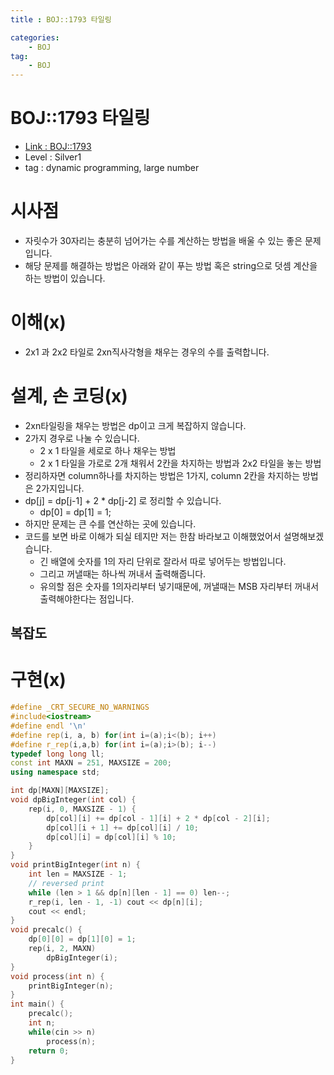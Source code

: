 ```yaml
---
title : BOJ::1793 타일링

categories:
    - BOJ
tag:
    - BOJ
---
```

# BOJ::1793 타일링
- [Link : BOJ::1793](https://www.acmicpc.net/problem/1793)
- Level : Silver1
- tag : dynamic programming, large number

# 시사점
- 자릿수가 30자리는 충분히 넘어가는 수를 계산하는 방법을 배울 수 있는 좋은 문제입니다.
- 해당 문제를 해결하는 방법은 아래와 같이 푸는 방법 혹은 string으로 덧셈 계산을 하는 방법이 있습니다.

# 이해(x)
- 2x1 과 2x2 타일로 2xn직사각형을 채우는 경우의 수를 출력합니다.

# 설계, 손 코딩(x)
- 2xn타일링을 채우는 방법은 dp이고 크게 복잡하지 않습니다.
- 2가지 경우로 나눌 수 있습니다.
  - 2 x 1 타일을 세로로 하나 채우는 방법
  - 2 x 1 타일을 가로로 2개 채워서 2칸을 차지하는 방법과 2x2 타일을 놓는 방법
- 정리하자면 column하나를 차지하는 방법은 1가지, column 2칸을 차지하는 방법은 2가지입니다.
- dp[j] = dp[j-1] + 2 * dp[j-2] 로 정리할 수 있습니다.
  - dp[0] = dp[1] = 1;
- 하지만 문제는 큰 수를 연산하는 곳에 있습니다.
- 코드를 보면 바로 이해가 되실 테지만 저는 한참 바라보고 이해했었어서 설명해보겠습니다.
  - 긴 배열에 숫자를 1의 자리 단위로 잘라서 따로 넣어두는 방법입니다.
  - 그리고 꺼낼때는 하나씩 꺼내서 출력해줍니다.
  - 유의할 점은 숫자를 1의자리부터 넣기때문에, 꺼낼때는 MSB 자리부터 꺼내서 출력해야한다는 점입니다.

## 복잡도

# 구현(x)

```cpp
#define _CRT_SECURE_NO_WARNINGS
#include<iostream>
#define endl '\n'
#define rep(i, a, b) for(int i=(a);i<(b); i++)
#define r_rep(i,a,b) for(int i=(a);i>(b); i--)
typedef long long ll;
const int MAXN = 251, MAXSIZE = 200;
using namespace std;

int dp[MAXN][MAXSIZE];
void dpBigInteger(int col) {
	rep(i, 0, MAXSIZE - 1) {
		dp[col][i] += dp[col - 1][i] + 2 * dp[col - 2][i];
		dp[col][i + 1] += dp[col][i] / 10;
		dp[col][i] = dp[col][i] % 10;
	}
}
void printBigInteger(int n) {
	int len = MAXSIZE - 1;
	// reversed print
	while (len > 1 && dp[n][len - 1] == 0) len--;
	r_rep(i, len - 1, -1) cout << dp[n][i];
	cout << endl;
}
void precalc() {
	dp[0][0] = dp[1][0] = 1;
	rep(i, 2, MAXN)
		dpBigInteger(i);
}
void process(int n) {
	printBigInteger(n);
}
int main() {
	precalc();
    int n;
    while(cin >> n)
        process(n);
	return 0;
}
```
